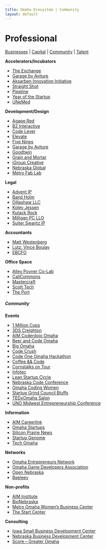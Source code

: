 ```yaml
---
title: Omaha Ecosystem | Community
layout: default
---
```

# Professional

[Businesses](/) | [Capital](/capital) | [Community](/community) | [Talent](/talent)

**Accelerators/Incubators**

 * [The Exchange](http://www.omahaexchange.co/)
 * [Garage by Aviture](http://garagebyaviture.com/)
 * [Aksarben Innovation Initiative](http://www.aksarbeninnovation.org/)
 * [Straight Shot](http://straightshot.co/)
 * [Pipeline](http://www.pipelineentrepreneurs.com/)
 * [Year of the Startup](http://www.unemed.com/)
 * [UNeMed](http://www.unemed.com/)

**Development/Design**

 * [Agape Red](http://agapered.com/)
 * [B2 Interactive](http://www.b2interactive.com/)
 * [Code Lever](http://codelever.com/)
 * [Elevate](http://www.elevate.co/)
 * [Five Nines](http://gonines.com/)
 * [Garage by Aviture](http://garagebyaviture.com/)
 * [Goodtwin](http://goodtwin.co/)
 * [Grain and Mortar](http://grainandmortar.com/)
 * [iGroup Creative](http://www.igroupcreative.com/)
 * [Nebraska Global](http://www.nebraskaglobal.com/)
 * [Metro Fab Lab](http://fablab.mccinfo.net/)

**Legal**

 * [Advent IP](http://adventip.com/)
 * [Baird Holm](http://www.bairdholm.com/)
 * [Dillashaw LLC](http://www.dillashawllc.com/)
 * [Koley Jessen](http://www.koleyjessen.com/)
 * [Kutack Rock](http://www.kutakrock.com/)
 * [Milligan PC LLO](http://www.milliganpatent.com/)
 * [Suiter Swantz IP](http://www.suiter.com/)

**Accountants**

 * [Matt Westenberg](https://www.linkedin.com/pub/matt-westenburg/29/b53/904)
 * [Lutz: Vince Boulay](http://www.lutz.us/)
 * [EBCFO](http://www.ebcfo.com/)

**Office Space**

 * [Alley Poyner Co-Lab](http://www.alleypoyner.com/collaborators/)
 * [CaliCommons](http://calicommons.com/)
 * [Mastercraft](http://themastercraft.com/)
 * [Scott Tech](http://www.scott-technology.com/)
 * [The Port](https://www.facebook.com/pages/The-Port-at-IWCC/654836467961702)

##### Community

**Events**

 * [1 Million Cups](https://web.archive.org/web/20160504161132/http://omaha.sites.1millioncups.com/)
 * [3DS Creighton](https://web.archive.org/web/20160504161132/http://creighton.3daystartup.org/)
 * [AIM Coderdojo Omaha](https://web.archive.org/web/20160504161132/http://aimforbrilliance.org/coderdojo/)
 * [Beer and Code Omaha](https://web.archive.org/web/20160504161132/http://www.beerandcode.org/)
 * [Big Omaha](https://web.archive.org/web/20160504161132/http://bigomaha.com/)
 * [Code Crush](https://web.archive.org/web/20160504161132/https://codecrush.unomaha.edu/)
 * [Code One Omaha Hackathon](https://web.archive.org/web/20160504161132/http://www.codeoneomaha.com/)
 * [Coffee && Code](https://web.archive.org/web/20160504161132/http://www.meetup.com/coffeeandcode/)
 * [Cornstalks on Tour](https://web.archive.org/web/20160504161132/https://www.omahachamber.org/members/events/?view=header&eh_id=39)
 * [Infotec](https://web.archive.org/web/20160504161132/http://infotec.org/)
 * [Lean Startup Circle](https://web.archive.org/web/20160504161132/http://www.meetup.com/Lean-Startup-Circle-Omaha/)
 * [Nebraska Code Conference](https://web.archive.org/web/20160504161132/http://nebraskacode.com/)
 * [Omaha Coding Women](https://web.archive.org/web/20160504161132/https://www.facebook.com/OmaCodingWomen)
 * [Startup Grind Council Bluffs](https://web.archive.org/web/20160504161132/http://www.meetup.com/Startup-Grind-Council-Bluffs)
 * [TEDxOmaha Salon](https://web.archive.org/web/20160504161132/http://tedxomaha.com/)
 * [UNO Midwest Entrepreneurship Conference](https://web.archive.org/web/20160504161132/http://www.unomaha.edu/college-of-business-administration/center-for-innovation-entrepreneurship-franchising/events-and-opportunities/mwec.php)

**Information**

 * [AIM Careerlink](https://web.archive.org/web/20160504161132/http://careerlink.com/)
 * [Omaha Startups](https://web.archive.org/web/20160504161132/http://omahastartups.org/)
 * [Silicon Prairie News](https://web.archive.org/web/20160504161132/http://siliconprairienews.com/)
 * [Startup Genome](https://web.archive.org/web/20160504161132/http://www.startupgenome.co/)
 * [Tech Omaha](https://web.archive.org/web/20160504161132/http://techomaha.com/)

**Networks**

 * [Omaha Entrepreneurs Network  
](https://web.archive.org/web/20160504161132/https://www.linkedin.com/groups/Omaha-Entrepreneur-Network-4722871)
 * [Omaha Game Developers Association  
](https://web.archive.org/web/20160504161132/http://omahagamedev.com/)
 * [Open Nebraska  
](https://web.archive.org/web/20160504161132/http://opennebraska.io/)
 * [Beeleev](https://web.archive.org/web/20160504161132/https://www.beeleev.com/team)

**Non-profits**

 * [AIM Institute](https://web.archive.org/web/20160504161132/http://aimforbrilliance.org/)
 * [BioNebraska](https://web.archive.org/web/20160504161132/http://www.bionebraska.org/)
 * [Metro Omaha Women’s Business Center](https://web.archive.org/web/20160504161132/http://mowbcf.org/about/)
 * [The Start Center](https://web.archive.org/web/20160504161132/https://www.facebook.com/startcenteromaha)

**Consulting**

 * [Iowa Small Business Development Center  
](https://web.archive.org/web/20160504161132/http://www.iowasbdc.org/)
 * [Nebraska Business Development Center](https://web.archive.org/web/20160504161132/http://nbdc.unomaha.edu/)
 * [Score – Greater Omaha](https://web.archive.org/web/20160504161132/https://omaha.score.org/)